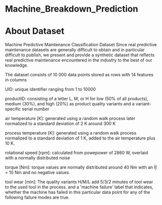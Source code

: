 # Machine_Breakdown_Prediction

# About Dataset
Machine Predictive Maintenance Classification Dataset
Since real predictive maintenance datasets are generally difficult to obtain and in particular difficult to publish, we present and provide a synthetic dataset that reflects real predictive maintenance encountered in the industry to the best of our knowledge.

The dataset consists of 10 000 data points stored as rows with 14 features in columns

UID: unique identifier ranging from 1 to 10000

productID: consisting of a letter L, M, or H for low (50% of all products), medium (30%), and high (20%) as product quality variants and a variant-specific serial number

air temperature [K]: generated using a random walk process later normalized to a standard deviation of 2 K around 300 K

process temperature [K]: generated using a random walk process normalized to a standard deviation of 1 K, added to the air temperature plus 10 K.

rotational speed [rpm]: calculated from powepower of 2860 W, overlaid with a normally distributed noise

torque [Nm]: torque values are normally distributed around 40 Nm with an Ïƒ = 10 Nm and no negative values.

tool wear [min]: The quality variants H/M/L add 5/3/2 minutes of tool wear to the used tool in the process. and a
'machine failure' label that indicates, whether the machine has failed in this particular data point for any of the following failure modes are true.

